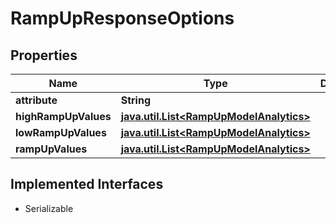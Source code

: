 

# RampUpResponseOptions


## Properties

Name | Type | Description | Notes
------------ | ------------- | ------------- | -------------
**attribute** | **String** |  |  [optional]
**highRampUpValues** | [**java.util.List&lt;RampUpModelAnalytics&gt;**](RampUpModelAnalytics.md) |  |  [optional]
**lowRampUpValues** | [**java.util.List&lt;RampUpModelAnalytics&gt;**](RampUpModelAnalytics.md) |  |  [optional]
**rampUpValues** | [**java.util.List&lt;RampUpModelAnalytics&gt;**](RampUpModelAnalytics.md) |  |  [optional]


## Implemented Interfaces

* Serializable


